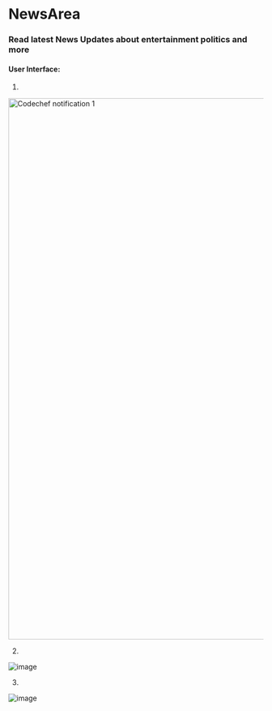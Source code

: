 # NewsArea
<h3>Read latest News Updates about entertainment politics and more</h3>


<h4>User Interface: </h4>

1.
<img width="1067" alt="Codechef notification 1" src="https://user-images.githubusercontent.com/83975334/139040944-9954cf71-fc2f-4d66-8c98-09658c9894d3.png">

2.
![image](https://github.com/user-attachments/assets/ba27034e-ee3f-48b0-ae40-f02d3ceb15a9)

3.
![image](https://github.com/user-attachments/assets/247c7a18-941c-4ae3-8d44-492ab8479121)

